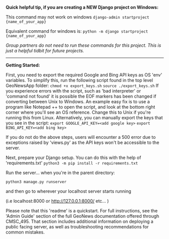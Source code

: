 **Quick helpful tip, if you are creating a NEW Django project on Windows:**

This command may not work on windows
`django-admin startproject {name_of_your_app}`

Equivalent command for windows is:
`python -m django startproject {name_of_your_app}`

*Group partners do not need to run these commands for this project. This is just a helpful tidbit for future projects.*

__________________________________________________________________________________

**Getting Started:**

First, you need to export the required Google and Bing API keys as
OS 'env' variables.
To simplify this, run the following script found in the top level
GeoNewsApp folder:
`chmod +x export_keys.sh`
`source ./export_keys.sh`
If you experience errors with the script, such as 'bad interpreter' or
'command not found' it is possible the EOF markers has been changed if
converting between Unix to Windows.  An example easy fix is to use 
a program like Notepad ++ to open the script, and look at the bottom
right corner where you'll see an OS reference.  Change this to Unix if
you're running this from Linux.
Alternatively, you can manually export the keys that you see in the script:
`export GOOGLE_API_KEY=<add google key>`
`export BING_API_KEY=<add bing key>`

If you do not do the above steps, users will encounter a 500 error
due to exceptions raised by 'views.py' as the API keys won't be accessible
to the server.

Next, prepare your Django setup. You can do this with the help of 
'requirements.txt'
`python3 -m pip install -r requirements.txt`

Run the server... when you're in the parent directory:

`python3 manage.py runserver`

and then go to wherever your localhost server starts running

(i.e localhost:8000 or http://127.0.0.1:8000/ etc... )

Please note that this 'readme' is a quickstart.  For full instructions, see the 'Admin Guide' section of
the full GeoNews documentation offered through CMSC_495.  That section includes additional information
on deploying a public facing server, as well as troubleshooting recommendations for common mistakes. 
